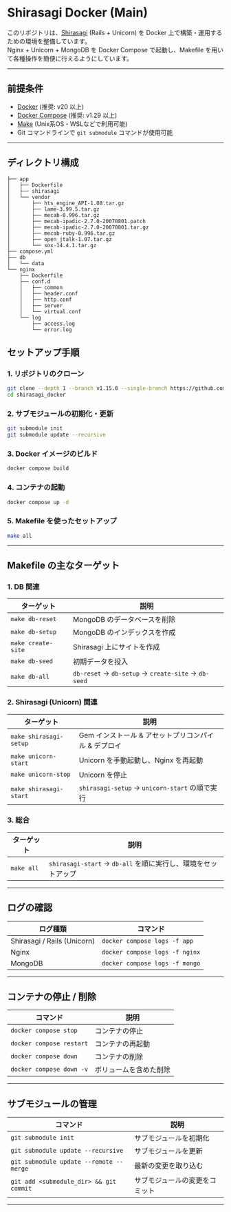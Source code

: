 # Shirasagi Docker (Main)

このリポジトリは、[Shirasagi](https://shirasagi.github.io/) (Rails + Unicorn) を Docker 上で構築・運用するための環境を整備しています。  
Nginx + Unicorn + MongoDB を Docker Compose で起動し、Makefile を用いて各種操作を簡便に行えるようにしています。

---

## 前提条件

- [Docker](https://docs.docker.com/get-docker/) (推奨: v20 以上)
- [Docker Compose](https://docs.docker.com/compose/install/) (推奨: v1.29 以上)
- [Make](https://www.gnu.org/software/make/) (Unix系OS・WSLなどで利用可能)
- Git コマンドラインで `git submodule` コマンドが使用可能

---

## ディレクトリ構成

```
├── app
│   ├── Dockerfile
│   ├── shirasagi
│   └── vendor
│       ├── hts_engine_API-1.08.tar.gz
│       ├── lame-3.99.5.tar.gz
│       ├── mecab-0.996.tar.gz
│       ├── mecab-ipadic-2.7.0-20070801.patch
│       ├── mecab-ipadic-2.7.0-20070801.tar.gz
│       ├── mecab-ruby-0.996.tar.gz
│       ├── open_jtalk-1.07.tar.gz
│       └── sox-14.4.1.tar.gz
├── compose.yml
├── db
│   └── data
└── nginx
    ├── Dockerfile
    ├── conf.d
    │   ├── common
    │   ├── header.conf
    │   ├── http.conf
    │   ├── server
    │   └── virtual.conf
    └── log
        ├── access.log
        └── error.log

```

## セットアップ手順

### 1. リポジトリのクローン

```bash
git clone --depth 1 --branch v1.15.0 --single-branch https://github.com/webtips-nwtm/shirasagi_docker.git
cd shirasagi_docker
```

### 2. サブモジュールの初期化・更新

```bash
git submodule init
git submodule update --recursive
```

### 3. Docker イメージのビルド

```bash
docker compose build
```

### 4. コンテナの起動

```bash
docker compose up -d
```

### 5. Makefile を使ったセットアップ

```bash
make all
```

---

## Makefile の主なターゲット

### 1. DB 関連

| ターゲット         | 説明                                                |
| ------------------ | --------------------------------------------------- |
| `make db-reset`    | MongoDB のデータベースを削除                        |
| `make db-setup`    | MongoDB のインデックスを作成                        |
| `make create-site` | Shirasagi 上にサイトを作成                          |
| `make db-seed`     | 初期データを投入                                    |
| `make db-all`      | `db-reset` → `db-setup` → `create-site` → `db-seed` |

### 2. Shirasagi (Unicorn) 関連

| ターゲット             | 説明                                                 |
| ---------------------- | ---------------------------------------------------- |
| `make shirasagi-setup` | Gem インストール & アセットプリコンパイル & デプロイ |
| `make unicorn-start`   | Unicorn を手動起動し、Nginx を再起動                 |
| `make unicorn-stop`    | Unicorn を停止                                       |
| `make shirasagi-start` | `shirasagi-setup` → `unicorn-start` の順で実行       |

### 3. 総合

| ターゲット | 説明                                                          |
| ---------- | ------------------------------------------------------------- |
| `make all` | `shirasagi-start` → `db-all` を順に実行し、環境をセットアップ |

---

## ログの確認

| ログ種類                    | コマンド                       |
| --------------------------- | ------------------------------ |
| Shirasagi / Rails (Unicorn) | `docker compose logs -f app`   |
| Nginx                       | `docker compose logs -f nginx` |
| MongoDB                     | `docker compose logs -f mongo` |

---

## コンテナの停止 / 削除

| コマンド                 | 説明                   |
| ------------------------ | ---------------------- |
| `docker compose stop`    | コンテナの停止         |
| `docker compose restart` | コンテナの再起動       |
| `docker compose down`    | コンテナの削除         |
| `docker compose down -v` | ボリュームを含めた削除 |

---

## サブモジュールの管理

| コマンド                                | 説明                           |
| --------------------------------------- | ------------------------------ |
| `git submodule init`                    | サブモジュールを初期化         |
| `git submodule update --recursive`      | サブモジュールを更新           |
| `git submodule update --remote --merge` | 最新の変更を取り込む           |
| `git add <submodule_dir> && git commit` | サブモジュールの変更をコミット |

---
